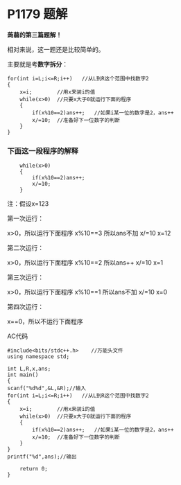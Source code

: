 # P1179 题解

**蒟蒻的第三篇题解！**

相对来说，这一题还是比较简单的。

主要就是考**数字拆分**：
```
for(int i=L;i<=R;i++)	//从L到R这个范围中找数字2
{
    x=i;		//用x来装i的值
    while(x>0)	//只要x大于0就运行下面的程序
    {
        if(x%10==2)ans++;	//如果i某一位的数字是2，ans++
        x/=10;	//准备好下一位数字的判断
    }
}
```
### 下面这一段程序的解释

```
    while(x>0)
    {
        if(x%10==2)ans++;
        x/=10;	
    }
```

注：假设x=123

第一次运行：

x>0，所以运行下面程序
x%10==3 所以ans不加
x/=10   x=12

第二次运行：

x>0，所以运行下面程序
x%10==2 所以ans++
x/=10   x=1

第三次运行：

x>0，所以运行下面程序
x%10==1 所以ans不加
x/=10   x=0

第四次运行：

x==0，所以不运行下面程序

AC代码
```
#include<bits/stdc++.h>    //万能头文件
using namespace std;

int L,R,x,ans;           
int main()
{
scanf("%d%d",&L,&R);//输入
for(int i=L;i<=R;i++)	//从L到R这个范围中找数字2
{
    x=i;		//用x来装i的值
    while(x>0)	//只要x大于0就运行下面的程序
    {
        if(x%10==2)ans++;	//如果i某一位的数字是2，ans++
        x/=10;	//准备好下一位数字的判断
    }
}
printf("%d",ans);//输出

    return 0;           
}
```
